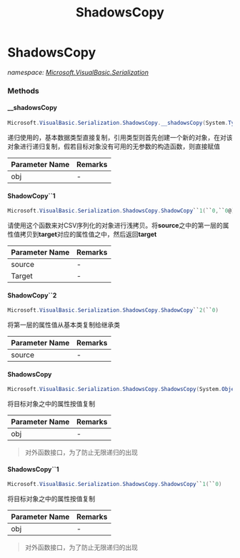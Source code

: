 ﻿---
title: ShadowsCopy
---

# ShadowsCopy
_namespace: [Microsoft.VisualBasic.Serialization](N-Microsoft.VisualBasic.Serialization.html)_



### Methods

#### __shadowsCopy
```csharp
Microsoft.VisualBasic.Serialization.ShadowsCopy.__shadowsCopy(System.Type,System.Object)
```
递归使用的，基本数据类型直接复制，引用类型则首先创建一个新的对象，在对该对象进行递归复制，假若目标对象没有可用的无参数的构造函数，则直接赋值

|Parameter Name|Remarks|
|--------------|-------|
|obj|-|


#### ShadowCopy``1
```csharp
Microsoft.VisualBasic.Serialization.ShadowsCopy.ShadowCopy``1(``0,``0@)
```
请使用这个函数来对CSV序列化的对象进行浅拷贝。将**source**之中的第一层的属性值拷贝到**target**对应的属性值之中，然后返回**target**

|Parameter Name|Remarks|
|--------------|-------|
|source|-|
|Target|-|


#### ShadowCopy``2
```csharp
Microsoft.VisualBasic.Serialization.ShadowsCopy.ShadowCopy``2(``0)
```
将第一层的属性值从基本类复制给继承类

|Parameter Name|Remarks|
|--------------|-------|
|source|-|


#### ShadowsCopy
```csharp
Microsoft.VisualBasic.Serialization.ShadowsCopy.ShadowsCopy(System.Object)
```
将目标对象之中的属性按值复制

|Parameter Name|Remarks|
|--------------|-------|
|obj|-|

> 对外函数接口，为了防止无限递归的出现

#### ShadowsCopy``1
```csharp
Microsoft.VisualBasic.Serialization.ShadowsCopy.ShadowsCopy``1(``0)
```
将目标对象之中的属性按值复制

|Parameter Name|Remarks|
|--------------|-------|
|obj|-|

> 对外函数接口，为了防止无限递归的出现




